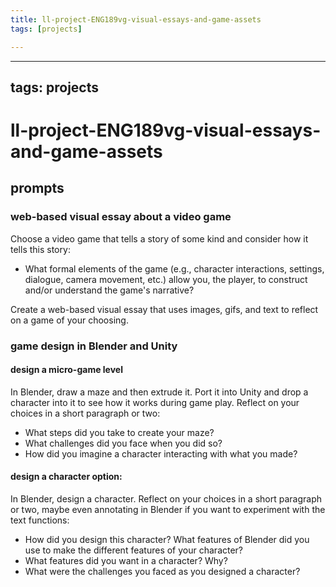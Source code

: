 ```yaml
---
title: ll-project-ENG189vg-visual-essays-and-game-assets
tags: [projects]

---
```


---
tags: projects
---

# ll-project-ENG189vg-visual-essays-and-game-assets

## prompts

### web-based visual essay about a video game
Choose a video game that tells a story of some kind and consider how it tells this story:
* What formal elements of the game (e.g., character interactions, settings, dialogue, camera movement, etc.) allow you, the player, to construct and/or understand the game's narrative? 

Create a web-based visual essay that uses images, gifs, and text to reflect on a game of your choosing.

### game design in Blender and Unity

#### design a micro-game level
In Blender, draw a maze and then extrude it. Port it into Unity and drop a character into it to see how it works during game play. Reflect on your choices in a short paragraph or two:
* What steps did you take to create your maze?
* What challenges did you face when you did so?
* How did you imagine a character interacting with what you made?

#### design a character option:
In Blender, design a character. Reflect on your choices in a short paragraph or two, maybe even annotating in Blender if you want to experiment with the text functions:
* How did you design this character? What features of Blender did you use to make the different features of your character?
* What features did you want in a character? Why? 
* What were the challenges you faced as you designed a character?


